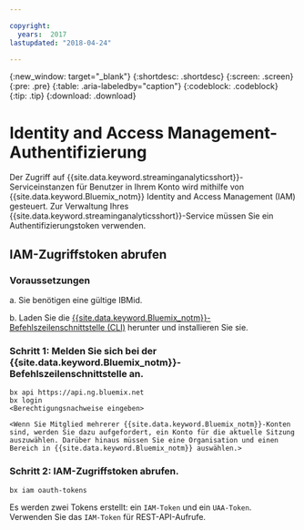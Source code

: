 ```yaml
---

copyright:
  years:  2017
lastupdated: "2018-04-24"

---
```


{:new_window: target="_blank"}
{:shortdesc: .shortdesc}
{:screen: .screen}
{:pre: .pre}
{:table: .aria-labeledby="caption"}
{:codeblock: .codeblock}
{:tip: .tip}
{:download: .download}


# Identity and Access Management-Authentifizierung

Der Zugriff auf {{site.data.keyword.streaminganalyticsshort}}-Serviceinstanzen für Benutzer in Ihrem Konto wird mithilfe von {{site.data.keyword.Bluemix_notm}} Identity and Access Management (IAM) gesteuert. Zur Verwaltung Ihres {{site.data.keyword.streaminganalyticsshort}}-Service müssen Sie ein Authentifizierungstoken verwenden.

## IAM-Zugriffstoken abrufen

### Voraussetzungen

a. Sie benötigen eine gültige IBMid.

b. Laden Sie die [{{site.data.keyword.Bluemix_notm}}-Befehlszeilenschnittstelle (CLI)](https://console.bluemix.net/docs/cli/reference/bluemix_cli/get_started.html#getting-started) herunter und installieren Sie sie.

### Schritt 1: Melden Sie sich bei der {{site.data.keyword.Bluemix_notm}}-Befehlszeilenschnittstelle an.

```
bx api https://api.ng.bluemix.net
bx login
<Berechtigungsnachweise eingeben>

<Wenn Sie Mitglied mehrerer {{site.data.keyword.Bluemix_notm}}-Konten sind, werden Sie dazu aufgefordert, ein Konto für die aktuelle Sitzung auszuwählen. Darüber hinaus müssen Sie eine Organisation und einen Bereich in {{site.data.keyword.Bluemix_notm}} auswählen.>
```

### Schritt 2: IAM-Zugriffstoken abrufen.

```
bx iam oauth-tokens
```

Es werden zwei Tokens erstellt: ein `IAM-Token` und ein `UAA-Token`. Verwenden Sie das `IAM-Token` für REST-API-Aufrufe.
